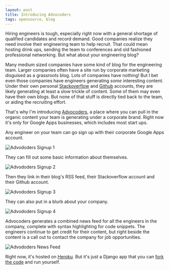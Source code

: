 ```yaml
---
layout: post
title: Introducing Advocoders
tags: opensource, blog
---
```


Hiring engineers is tough, especially right now with a general shortage of qualified candidates and record demand. Good companies realize they need involve their engineering team to help recruit. That could mean hosting drink ups, sending the team to conferences and old fashioned professional networking. But what about your engineering blog?

Many medium sized companies have some kind of blog for the engineering team. Larger companies often have a site run by corporate marketing disguised as a grassroots blog. Lots of companies have nothing! But I bet even those companies have engineers generating _some_ interesting content. Under their own personal [Stackoverflow](http://stackoverflow.com/) and [Github](http://github.com) accounts, they are likely generating at least a slow trickle of content. Some of them may even have their own blogs. But none of that stuff is directly tied back to the team, or aiding the recruiting effort.

That's why I'm introducing [Advocoders](http://advocoders.herokuapp.com/), a place where you can pull in the organic content your team is generating under a corporate brand. Right now it's only for Google Apps businesses, which includes most start ups.

Any engineer on your team can go sign up with their corporate Google Apps account.

![Advododers Signup 1](/blog/images/advocoders1.png)

They can fill out some basic information about themselves.

![Advododers Signup 2](/blog/images/advocoders2.png)

Then they link in their blog's RSS feed, their Stackoverflow account and their Github account.

![Advododers Signup 3](/blog/images/advocoders3.png)

They can also put in a blurb about your company.

![Advododers Signup 4](/blog/images/advocoders4.png)

Advocoders generates a combined news feed for all the engineers in the company, complete with syntax highlighting for code snippets. The engineers continue to get credit for their content, but right beside the content is a call out to contact the company for job opportunities.

![Advododers News Feed](/blog/images/advocoders.png)

Right now, it's hosted on [Heroku](https://www.heroku.com/). But it's just a Django app that you can [fork the code](https://github.com/chase-seibert/advocoders) and run yourself.
